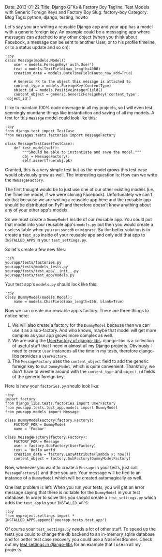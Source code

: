 Date: 2013-01-22
Title: Django GFKs & Factory Boy 
Tagline: Test Models with Generic Foreign Keys and Factory Boy
Slug: factory-boy
Category: Blog
Tags: python, django, testing, howto

Let's say you are writing a reusable Django app and your app has a model with
a generic foreign key. An example could be a messaging app where messages can
attached to any other object (when you think about Facebook, a message can
be sent to another User, or to his profile timeline, or to a status update
and so on):

    ::py
    class Message(models.Model):
        user = models.ForeignKey('auth.User')
        text = models.TextField(max_length=4000)
        creation_date = models.DateTimeField(auto_now_add=True)

        # Generic FK to the object this message is attached to
        content_type = models.ForeignKey(ContentType)
        object_id = models.PositiveIntegerField()
        content_object = generic.GenericForeignKey('content_type', 'object_id')

I like to maintain 100% code coverage in all my projects, so I will even test
seemingly mundane things like instantiation and saving of all my models. A test
for this `Message` model could look like this:

    ::py
    from django.test import TestCase
    from messages.tests.factories import MessageFactory

    class MessageTestCase(TestCase):
        def test_model(self):
            """Should be able to instantiate and save the model."""
            obj = MessageFactory()
            self.assertTrue(obj.pk)

Granted, this is a very simple test but as the model grows this test case would
obviously grow as well. The interesting question is: How can we write the
`MessageFactory`.

The first thought would be to just use one of our other existing models (i.e.
the Timeline model, if we were cloning Facebook). Unfortunately we can't do
that because we are writing a reusable app here and the reusable app should be
distributed on PyPi and therefore doesn't know anything about any of your other
app's models.

So we must create a `DummyModel` inside of our reusable app. You could put that
model into your reusable app's `models.py` but then you would create a useless
table when you run `syncdb` or `migrate`. So the better solution is to create
a `test_app` inside of your reusable app and only add that app to
`INSTALLED_APPS` in your `test_settings.py`.

So let's create a few new files:

    ::sh
    yourapp/tests/factories.py
    yourapp/tests/models_tests.py
    yourapp/tests/test_app/__init__.py
    yourapp/tests/test_app/models.py

Your test app's `models.py` should look like this:

    ::py
    class DummyModel(models.Model):
        name = models.CharField(max_length=256, blank=True)

Now we can create our reusable app's factory. There are three things to notice
here:

1. We will also create a factory for the `DummyModel` because then we can
   use it as a sub-factory. And who knows, maybe that model will get more
   complex as your app grows more complex as well.
2. We are using the [UserFactory of django-libs](http://django-libs.readthedocs.org/en/latest/factories.html#factories).
   django-libs is a collection of useful stuff that I need in almost all my
   Django projects. Obviously I need to create `User` instances all the time
   in my tests, therefore django-libs provides a `UserFactory`.
3. The `MessageFactory` uses the `content_object` field to add the generic
   foreign key to our `DummyModel`, which is quite convenient. Thankfully, we
   don't have to wrestle around with the `content_type` and `object_id` fields
   of the generic foreign key.

Here is how your `factories.py` should look like:

    ::py
    import factory
    from django_libs.tests.factories import UserFactory
    from yourapp.tests.test_app.models import DummyModel
    from yourapp.models import Message

    class DummyModelFactory(factory.Factory):
        FACTORY_FOR = DummyModel
        name = 'Foobar'

    class MessageFactory(factory.Factory):
        FACTORY_FOR = Message
        user = factory.SubFactory(UserFactory)
        text = 'Hello world'
        creation_date = factory.LazyAttribute(lambda x: now())
        content_object = factory.SubFactory(DummyModelFactory)

Now, whenever you want to create a `Message` in your tests, just call
`MessageFactory()` and there you are. Your message will be tied to an
instance of a `DummyModel` which will be created automagically as well.

One last problem is left: When you run your tests, you will get an error
message saying that there is no table for the `DummyModel` in your test
database. In order to solve this you should create a `test_settings.py` which
adds the `test_app` to your `INSTALLED_APPS`:

    ::py
    from myproject.settings import *
    INSTALLED_APPS.append('yourapp.tests.test_app')

Of course your `test_settings.py` needs a lot of other stuff. To speed up the
tests you could to change the db backend to an in-memory sqlite database and
for better test case recovery you could use a NoseTestRunner. Check out
my [test settings in django-libs](https://github.com/bitmazk/django-libs/blob/master/django_libs/settings/test_settings.py)
for an example that I use in all my projects.
